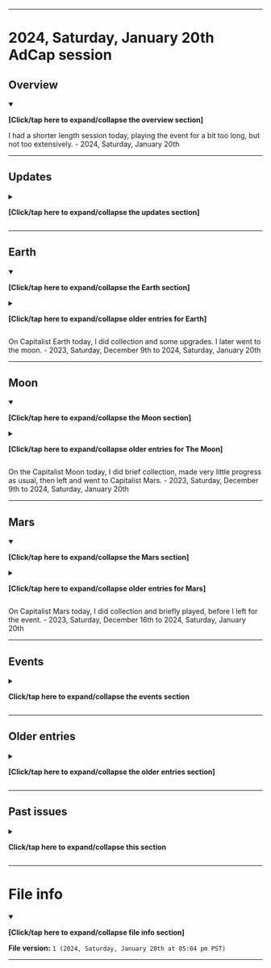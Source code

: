 
***

# 2024, Saturday, January 20th AdCap session

## Overview

<details open><summary><p><b>[Click/tap here to expand/collapse the overview section]</b></p></summary>

<!--
I played AdCap again this week. I spent more time playing this week, and made some progress. I eventually wrapped up and quit when I was finally able to find a stopping point. I had a really good time playing this week. - 2023, Saturday, July 8th

I skipped my AdVenture Capitalist session this week, as I didn't have the time or motivation to play today. - 2023, Saturday, July 15th to 2023, Saturday, August 5th

I had a short AdVenture Capitalist session today, as I was running low on battery. I made minor progress, then played for a short amount of time in the event, before I wrapped up and quit. - 2023, Saturday, November 11th
-->

I had a shorter length session today, playing the event for a bit too long, but not too extensively. - 2024, Saturday, January 20th

</details>

<!-- Notes !-->

<!-- 2023.04.15
Excessively long time played, split across several sessions
Using lots of time warps, sunk cost fallacy on the event
Playing across a time period over 4 hours in length
Event was most played. It was likely the best I have ever done in any event.
!-->

<!-- 2023.04.22
AdCap no updates
Long session, excessive
Spent some time on Earth and Mars, moon received the least attention
The boost on Mars is infinite, you can keep tapping it to make it go on longer
Decided to let it run out, so I could finish up and go to the event
Very long event gameplay
Game closed and reopened, so I could get an ad boost in the event
1% land event, 76% connections
Finally quit
!-->

<!-- 2023.04.29
AdCap 2023.04.29

Very long session
Event gameplay Capitalist Cakeday
Ended much earlier
Taking a break to eat and enjoy the car ride
Came back to find that I was in a dead spot, and my offline earnings did not keep up
Helped me end my addiction and quit earlier
Unable to upload media today, not enough time, and the Internet was too slow. I will give myself until Tuesday.
!-->

<!-- 2023.05.06
Ad crashes 2x
The second crash was because I was trying to see if it was just a 1 time thing
Poor progress in the event
!-->

<!-- End of notes !-->

***

## Updates

<details><summary><p><b>[Click/tap here to expand/collapse the updates section]</b></p></summary>

<details><summary><p><b>[Click/tap here to expand/collapse older entries for game updates]</b></p></summary>

The game did not require an update this week. - 2023, Saturday, April 22nd

The game did not require an update this week. - 2023, Saturday, April 29th

The game did not require an update this week. - 2023, Saturday, May 6th

The game did not require an update this week. - 2023, Saturday, May 13th

The game did not require an update this week. - 2023, Saturday, May 20th

The game required an update this week. - 2023, Saturday, May 27th

The game did not require an update this week. - 2023, Saturday, June 3rd to 2023, Saturday, June 24th

I did not play this week, so I don't know if the game required an update this week. - 2023, Saturday, July 1st

The game required an update this week. - 2023, Saturday, July 8th

I did not play this week, so I don't know if the game required an update this week. - 2023, Saturday, July 15th to 2023, Saturday, September 23rd

The game required an update this week. - 2023, Saturday, September 30th

The game did not require an update this week. - 2023, Saturday, October 7th to 2023, Saturday, October 28th

The game required an update this week. - 2023, Saturday, November 4th

The game did not require an update this week. - 2023, Saturday, November 11th

I did not play this week, so I don't know if the game required an update this week. - 2023, Saturday, November 18th to 2023, Saturday, November 25th

The game did not require an update this week. - 2023, Saturday, December 2nd

The game required an update this week. - 2023, Saturday, December 9th to 2023, Saturday, December 16th

</details>

The game did not require an update this week. - 2023, Saturday, December 23rd to 2024, Saturday, January 20th

</details>

***

## Earth

<details open><summary><p><b>[Click/tap here to expand/collapse the Earth section]</b></p></summary>

<details><summary><p><b>[Click/tap here to expand/collapse older entries for Earth]</b></p></summary>

I returned to AdCap after a 1+ year hiatus today. I spent some time on Earth, and did some upgrades. I am not ready to reset yet. - 2023, Saturday, March 11th

I briefly did collection and some upgrades on Earth today. I am not ready to reset yet. - 2023, Saturday, March 18th

I briefly did collection and some upgrades on Earth today. I am not ready to reset yet. - 2023, Saturday, March 25th

I briefly did collection and some upgrades on Earth today. I am not ready to reset yet. - 2023, Saturday, April 1st

I briefly did collection, then did a reset on Earth today, and made back lots of progress, before continuing on to the Moon. I also converted 2 megabucks. - 2023, Saturday, April 8th

I briefly did collection and some upgrades on Earth today. I am not ready to reset yet. - 2023, Saturday, April 15th

I briefly did collection and some upgrades on Earth today. I am not ready to reset yet. - 2023, Saturday, April 22nd

I briefly did collection and some upgrades on Earth today. I am still not ready to reset yet. - 2023, Saturday, April 29th

I briefly did collection, then did a reset on Earth today, and made back lots of progress, before continuing on to the Moon. I also converted 2 megabucks. It took a long time to gain progress back. - 2023, Saturday, May 6th

I briefly did collection and some upgrades, then I went to the moon. - 2023, Saturday, May 13th

I did collection and some upgrades, then I went to the moon. - 2023, Saturday, May 20th

I briefly did collection and some upgrades, then I went to the moon. I did not activate most ad boosts this week. - 2023, Saturday, May 27th

I briefly did collection and some upgrades, then I went to the moon. I did not activate most ad boosts again this week. - 2023, Saturday, June 3rd to 2023, Saturday, June 24th

I skipped my session today. - 2023, Saturday July 1st

I briefly did collection and some upgrades, then I went to the moon. I did not activate most ad boosts again this week. - 2023, Saturday, July 8th

I skipped my session today. - 2023, Saturday July 15th to 2023, Saturday, September 23rd

I briefly did collection and some upgrades, then I went to the moon. I did not activate most ad boosts again this week. - 2023, Saturday, September 30th

I briefly did collection and some upgrades, then I did a reset of Earth, and built some progress back, before I went to the moon. I activated most ad boosts this week, unlike the last sessions, where I didn't. - 2023, Saturday, October 7th

I did collection and some upgrades, stuck around for a bit, then I went to the moon. I did activate most ad boosts again this week. - 2023, Saturday, October 14th

I did collection and some upgrades, stuck around for a bit, then I went to the moon. I made sure to activate most ad boosts again this week. I am not ready to reset yet. - 2023, Saturday, October 21st

I did collection and some upgrades, stuck around for a bit, then I went to Mars, not going to the moon second by mistake. I made sure to activate most ad boosts again this week. I am not ready to reset yet. - 2023, Saturday, October 28th

I did collection and some upgrades, stuck around for a very short time, then I went to the Moon. I did not activate any ad boosts today, but did watch an ad for a reward. I am not ready to reset yet. - 2023, Saturday, November 4th to 2023, Saturday, November 11th

I skipped my session today. - 2023, Saturday, November 18th to 2023, Saturday, November 25th

On Capitalist Earth today, I did collection and some upgrades, before doing an angel claim, and making back significant progress. My session was split in two, as my battery ran too low, and I had to wait for a charge. I later went to the moon. - 2023, Saturday, December 2nd

</details>

On Capitalist Earth today, I did collection and some upgrades. I later went to the moon. - 2023, Saturday, December 9th to 2024, Saturday, January 20th

</details>

***

## Moon

<details open><summary><p><b>[Click/tap here to expand/collapse the Moon section]</b></p></summary>

<details><summary><p><b>[Click/tap here to expand/collapse older entries for The Moon]</b></p></summary>

I returned to AdCap after a 1+ year hiatus today. I spent some time on the Moon, and did some upgrades. I am not ready to reset yet. - 2023, Saturday, March 11th

I briefly did collection and some upgrades on the Moon today. I am not ready to reset yet. - 2023, Saturday, March 18th

I briefly did collection and some upgrades on the Moon today. I am not ready to reset yet. - 2023, Saturday, March 25th

I briefly did collection and some upgrades on the Moon today. I am not ready to reset yet. - 2023, Saturday, April 1st

I briefly did collection and some upgrades on the Moon today. I am not ready to reset yet. - 2023, Saturday, April 8th

I briefly did collection and some upgrades on the Moon today. I am not ready to reset yet. - 2023, Saturday, April 15th

I briefly did collection and some upgrades on the Moon today. I am not ready to reset yet. I spent the least time on the moon today out of the 4 regions. - 2023, Saturday, April 22nd

I briefly did collection and some upgrades on the Moon today. I am still not ready to reset yet. - 2023, Saturday, April 29th

I briefly did collection and some upgrades on the Moon today. I made very little progress as usual. I am still not ready to reset yet. There were 2 ad crashes, the second crash happened because I was trying to see if it was just a 1 time thing. Turns out it wasn't. - 2023, Saturday, May 6th

I briefly did collection on the Moon today. I made very little progress as usual. I am still not ready to reset yet. There was an ad crash, I could not double my offline earnings or start any boosts today because of it. - 2023, Saturday, May 13th

I briefly did collection on the Moon today. I made very little progress as usual. I did not use any ad boosts. - 2023, Saturday, May 20th to 2023, Saturday, June 3rd to 2023, Saturday, June 24th

I skipped my session today. - 2023, Saturday July 1st

I briefly did collection on the Moon today. I made very little progress as usual. I did not use any ad boosts. - 2023, Saturday, July 8th

I skipped my session today. - 2023, Saturday July 15th to 2023, Saturday, September 23rd

I briefly did collection on the Moon today. I made very little progress as usual. I did not use any ad boosts. - 2023, Saturday, September 30th

I briefly did collection on the Moon today. I made very little progress as usual. I did not use any ad boosts. I am considering buying a 27x multiplier, so that I can go for the maximum amount of revenue on the moon, but I am unsure whether it will persist through a complete reset. - 2023, Saturday, October 7th

I briefly did collection on the Moon today. I made very little progress as usual. I decided to buy the 27x multiplier, so far it doesn't look like it is doing anything, even after watching an ad. So I left and went to Mars. - 2023, Saturday, October 14th

I briefly did collection on the Moon today. I made very little progress as usual, but I made more progress than I normally do. The multiplier seems to work, just not that well. I eventuall left and went to Mars. - 2023, Saturday, October 21st

I briefly did collection on the Moon today. I made very little progress. I eventually left and went to the event. - 2023, Saturday, October 28th

I briefly did collection on the Moon today. I made very little progress as usual. I eventually left and went to Mars. - 2023, Saturday, November 4th

I briefly did collection on the Moon today. I made very little progress as usual. I eventually left and went to Mars. I seem to actually be making money at a more rapid rate on the moon again.  - 2023, Saturday, November 11th

I skipped my session today. - 2023, Saturday, November 18th to 2023, Saturday, November 25th

On the Capitalist Moon today, I did brief collection, made very little progress as usual, then left and went to Capitalist Mars. - 2023, Saturday, December 2nd

</details>

On the Capitalist Moon today, I did brief collection, made very little progress as usual, then left and went to Capitalist Mars. - 2023, Saturday, December 9th to 2024, Saturday, January 20th

</details>

***

## Mars

<details open><summary><p><b>[Click/tap here to expand/collapse the Mars section]</b></p></summary>

<details><summary><p><b>[Click/tap here to expand/collapse older entries for Mars]</b></p></summary>

I returned to AdCap after a 1+ year hiatus today. I spent some time on mARS, and did some upgrades. I am not ready to reset yet. - 2023, Saturday, March 11th

I briefly did collection and some upgrades on Mars today. I am not ready to reset yet, but I am close. - 2023, Saturday, March 18th

I briefly did collection and some upgrades on Mars today. I am not ready to reset yet, but I am very close. - 2023, Saturday, March 25th

I did collection, then did a reset. I made back all of my progress, plus lots more within a short amount of time. I also converted 8 megabucks. - 2023, Saturday, April 1st

I did collection, and made some progress, before moving on to the event. - 2023, Saturday, April 8th

I did collection, and made some progress, before moving on to the event. - 2023, Saturday, April 15th

I did collection, and made some progress, before moving on to the event. I found out that the boost on Mars is infite, as you can keep tapping it to make it go on longer, adding 1 second for every tap. I decided to let it run out, so I could finish up and go to the event. - 2023, Saturday, April 22nd

I did collection, and made some progress, before moving on to the event. I am not ready to reset yet. - 2023, Saturday, April 29th

I did collection, and made some progress, before moving on to the event. I am not ready to reset yet, I was going to reset, but the reset on Earth took too much of my time this week. Maybe I will reset next week. - 2023, Saturday, May 6th

I did collection, and made some progress, before I did a reset. I made back all of my progress, along with lots of extra progress. I wasn't expecting this, but I maxed out some industries, and will likely be able to max out Mars next week. I eventually wrapped up and went to the event. - 2023, Saturday, May 13th

I did collection and upgrades, and spent a long amount of time collecting money and doing upgrades. I eventually wrapped up and went to the event. - 2023, Saturday, May 20th

I did collection and upgrades, and spent a brief amount of time collecting money and doing upgrades. I eventually wrapped up and went to the event. I may reset again soon. - 2023, Saturday, May 27th

I did collection and 1 upgrade, and spent a very brief amount of time collecting money and doing upgrades. I eventually wrapped up and went to the event. I may reset again soon. - 2023, Saturday, June 3rd to 2023, Saturday, June 10th

I did collection, and some upgrades, then decided to do a reset. I completed Mars (just like I did the Moon) although it seems like further progress will still be attainable (although there will be no new unlocks) I played for a long time, until it began to take a long time to upgrade anything, then I quit. - 2023, Saturday, June 17th

I did collection, and several upgrades, playing for a while, until it began to take a long time to upgrade anything again, then I quit. - 2023, Saturday, June 24th

I skipped my session today. - 2023, Saturday July 1st

I did collection, and several upgrades, playing for a while, until it began to take a long time to upgrade anything again, then I quit. - 2023, Saturday, July 8th

I skipped my session today. - 2023, Saturday July 15th to 2023, Saturday, September 23rd

I did collection, and several upgrades, playing for a while, until it began to take a long time to upgrade anything again, then I quit. - 2023, Saturday, September 30th

I did collection, and some upgrades, playing for a while, until it began to take a long time to upgrade anything again, then I went to the event. - 2023, Saturday, October 7th

I did collection, and some upgrades, playing for a while, until it began to take a long time to upgrade anything again, then I went to the event. - 2023, Saturday, October 14th

I did collection, and some upgrades, playing for a while, until it began to take a long time to upgrade anything again, then I went to the event. - 2023, Saturday, October 21st

I did collection, and some upgrades, playing for a while, until it began to take a long time to upgrade anything again, then I went to The Moon. - 2023, Saturday, October 28th

I did collection, and briefly played, before going to the event. - 2023, Saturday, November 4th to 2023, Saturday, November 11th

I skipped my session today. - 2023, Saturday, November 18th to 2023, Saturday, November 25th

On Capitalist Mars today, I did collection and briefly played, before going to the event. I did not have the time to do a reset on Mars today. - 2023, Saturday, December 2nd

On Capitalist Mars today, I did collection and briefly played, before doing an angel claim, making bath significant progress, then I left for the event. - 2023, Saturday, December 9th

</details>

On Capitalist Mars today, I did collection and briefly played, before I left for the event. - 2023, Saturday, December 16th to 2024, Saturday, January 20th

</details>

***

## Events

<details><summary><p><b>Click/tap here to expand/collapse the events section</b></p></summary>

---

### Capitalist Cakeday

<details><summary><p><b>[Click/tap here to expand/collapse entries for this event]</b></p></summary>

<details><summary><p><b>[Click/tap here to expand/collapse older entries for the Capitalist Cakeday event]</b></p></summary>

I became significantly addicted, and made lots of progress on the Capitalist Cakeday event. I had a long trip home, so playing this was what I did. It is the most difficult event in the game, and I made it further than I ever have before. My Internet cut out once for nearly an hour, as the device running the mobile hotspot died, yet the game still resumed, and didn't interrupt when reconnecting. I will find out (hopefully) next week if I lost progress or not. - 2023, Saturday, March 11th

I played the Capitalist Cakeday event for a while today during my trip to Cannon Beach. I did not expect the event to repeat so early. Later on, I took a break to eat and enjoy the car ride. At some point during this time, I enteed a deadspot, and my offline earnings did not keep up. This helped with my addiction, and I quit much earlier. - 2023, Saturday, April 29th

I played the Capitalist Cakeday event for a while today, but it was too slow to progress, so I eventually quit. - 2023, Saturday, June 10th

I played the Capitalist Cakeday event for a very long time today, and made a lot of progress, but had to quit, as I used up all of my leisure time for this block of the day. - 2023, Saturday, October 14th

</details>

I played the Capitalist Cakeday event for a short time today, and made a small amount of progress, but had to quit, as my battery was low. - 2023, Saturday, December 9th

</details> <!-- End of capitalist cakeday event entries !-->

---

### Cashalot

<details><summary><p><b>[Click/tap here to expand/collapse entries for this event]</b></p></summary>

<details><summary><p><b>[Click/tap here to expand/collapse older entries for the Cashalot event]</b></p></summary>

I played the Cashalot event for multiple hours today, and made lots of progress. I eventually quit when I ran low on battery. - 2023, Saturday, March 18th

I played the Cashalot event for a while today, and made a little bit of progress, although pretty poor. I eventually quit when I ran low on battery. - 2023, Saturday, May 6th

I played the Cashalot event for a while today, and made a little bit of progress. I eventually quit when I forced myself to break the addiction, so that I could get to work. - 2023, Saturday, June 17th

I played the Cashalot event for a very long time today, and made a large amount of progress. It felt like the best I had ever done in this event, but I feel there might have been a better attempt in the past. I eventually quit when I ran too low on battery. - 2023, Saturday, October 21st

I played the Cashalot event for a short amount of time, but rapidly made significant progress, even though I just wanted to go to the second reward and quit. I eventually quit when I finished the hard drive backup I was doing during the session. - 2023, Saturday, October 21st

</details>

I played the Cashalot event for a very short amount of time, but made some progress. I forced myself to quit extra early, as I had things I needed to do today, and couldn't spend any more time on gameplay. - 2023, Saturday, December 16th

</details> <!-- End of cashalot event entries !-->

---

### Profit-A-Bowl

<details><summary><p><b>[Click/tap here to expand/collapse entries for this event]</b></p></summary>

<details><summary><p><b>[Click/tap here to expand/collapse older entries for the Profit-A-Bowl event]</b></p></summary>

I played the Profit-A-Bowl event for over an hour today, and made lots of progress. I eventually quit when I ran low on battery and time. - 2023, Saturday, March 25th

I played the Profit-A-Bowl event for about an hour today, and made a decent amount of progress. I eventually quit when I was finally able to curb my addiction. - 2023, Saturday, May 13th

I played the Profit-A-Bowl event for less than an hour today, and made a decent amount of progress. I eventually quit when I got the first 2 rewards, and some simple progress. - 2023, Saturday, June 24th

I played the Profit-A-Bowl event for a very short amount of time today, and made a small amount of progress, earning 2 gold, and another football badge. I then quit. - 2023, Saturday, November 4th

</details>

I played the Profit-A-Bowl event for a short amount of time today, and made a small amount of progress, earning 2 gold, another football badge, and a time warp. I then quit. With the time I had today, I played for a little bit too long. - 2024, Saturday, January 6th

</details> <!-- End of profit-a-bowl event entries !-->

---

### Cashella

<details><summary><p><b>[Click/tap here to expand/collapse entries for this event]</b></p></summary>

<details><summary><p><b>[Click/tap here to expand/collapse older entries for the Cashalla event]</b></p></summary>

I played the Cashella for over an hour today, and made some progress. I eventually quit when I ran low on battery, time, and interest. - 2023, Saturday, April 1st

I played the Cashella for less than an hour today, and made some progress. I eventually quit when I ran low on battery, and time. - 2023, Saturday, May 20th

</details>

I played the Cashella event for a long amount of time, and made some progress. I forced myself to quit early, as I had things I needed to do today, and couldn't spend any more time on gameplay. I managed to get the first 5 rewards in this time. - 2024, Saturday, January 13th

</details> <!-- End of cashalot event entries !-->

---

### Making it rain

<details><summary><p><b>[Click/tap here to expand/collapse entries for this event]</b></p></summary>

<details><summary><p><b>[Click/tap here to expand/collapse older entries for the Making it Rain event]</b></p></summary>

I played the making it rain event for a short period of time compared to the past 4 event sessions. I started my session today with low battery, and couldn't continue on the same charge. I didn't make it very far in the event, as I had to stop when my battery reached 6%. - 2023, Saturday, April 8th

</details>

</details> <!-- End of making it rain event entries !-->

---

### Saturday Morning Fever

<details><summary><p><b>[Click/tap here to expand/collapse entries for this event]</b></p></summary>

<details><summary><p><b>[Click/tap here to expand/collapse older entries for the Saturday Morning Fever event]</b></p></summary>

I played the Saturday Morning Fever event for a very long time, splitting across several sessions over a 4+ hour period. I used lots of time warps, it became a sunk cost fallacy for me continuing to play the event, and unlock something. The event made up over 85% of my sessions time, and it was likely the best I have ever done in any event. I eventually wrapped up and quit. - 2023, Saturday, April 15th

I played the Saturday Morning Fever event for a long amount of time, but significantly shorter compared to last time. I made a decent amount of progress, then I eventually wrapped up and quit. - 2023, Saturday, May 27th

I played the Saturday Morning Fever event for a long amount of time, but slighty shorter compared to last time. I made a decent amount of progress, then I eventually wrapped up and quit. I had a good time playing. - 2023, Saturday, July 8th

I played the Saturday Morning Fever event for a moderate amount of time. I made a decent amount of progress, then I eventually wrapped up and quit. I had an OK time playing. - 2023, Saturday, September 30th

</details>

I played the Saturday Morning Fever event for a moderate amount of time. I made some progress, then I eventually wrapped up and quit. I could have kept going, but I needed to get going for today. I had an OK time playing. - 2024, Saturday, January 20th

</details> <!-- End of saturday morning fever event entries !-->

---

### 1% land

<details><summary><p><b>[Click/tap here to expand/collapse entries for this event]</b></p></summary>

<details><summary><p><b>[Click/tap here to expand/collapse older entries for the 1% land event]</b></p></summary>

I played the 1% land event for a very long time, although still staying within the same session. I didn't waste any of my time warps this time. Early on, I closed and reopened the game, so that I could enable the ad boost. I now have 76% of the capitalist connections for this event. I eventually wrapped up and quit. - 2023, Saturday, April 22nd

I played the 1% land event for a short amount time in comparison to last week. I didn't waste any of my time warps this time. I eventually wrapped up and quit. - 2023, Saturday, June 3rd

I played the 1% land event for an excessive amount of time in comparison to last time. I wasted a few time warps, and made notable progress, before I eventually wrapped up and quit when my battery hit 5% and I lost a couple hours of time. - 2023, Saturday, October 7th

</details>

I played the 1% land event for an excessive amount of time in comparison to last time. I wasted a single time warp, and made notable progress, before I eventually wrapped up and quit when I ran too low on time. - 2023, Saturday, December 2nd

</details> <!-- End of 1% land event entries !-->

---

### A nightmare on easy street

<details><summary><p><b>[Click/tap here to expand/collapse entries for this event]</b></p></summary>

<details><summary><p><b>[Click/tap here to expand/collapse older entries for the 1% land event]</b></p></summary>

No older entries available.

</details>

I played the `A nightmare on easy street` event extensively today, using a couple time warps, and making significant progress, before I eventually wrapped up and quit when my battery hit 6% and I lost a couple hours of time. - 2023, Saturday, October 28th

</details> <!-- End of a nightmare on easy street event entries !-->

---

### Merry Merger

<details><summary><p><b>[Click/tap here to expand/collapse entries for this event]</b></p></summary>

<details><summary><p><b>[Click/tap here to expand/collapse older entries for the 1% land event]</b></p></summary>

No older entries available.

</details>

I played the `Merry Merger` event extensively today, using a single time warp, and making significant progress, before I eventually wrapped up and quit when I finally stopped procrastinating. The game was using political innuendos, and it was concerning to me. Also, the word "Millennial" was spelled incorrectly (there are 2 n's, not one, "Millenial" is an incorrect spelling) I also don't see how I will get 40 xmas badges, when this event happens once a year. I played extra so that I get some extra rewards, including an event booster, and 3 connections. - 2023, Saturday, December 23rd

</details> <!-- End of merry merger event entries !-->

---

### New You Resolutions

<details><summary><p><b>[Click/tap here to expand/collapse entries for this event]</b></p></summary>

<details><summary><p><b>[Click/tap here to expand/collapse older entries for the 1% land event]</b></p></summary>

No older entries available.

</details>

I played the `New You Resolutions` event extensively today, using a few time warps (so that I could quit earlier) and making significant progress, before I eventually wrapped up and quit. I don't see how I will get 40 new years badges, when this event happens once a year. I played extra so that I get some extra rewards, including 3 connections. - 2023, Saturday, December 30th

</details> <!-- End of new you resolutions event entries !-->

<!-- --- !-->

</details> <!-- End of events !-->

***

## Older entries

<details><summary><p lang="en"><b>[Click/tap here to expand/collapse the older entries section]</b></p></summary>

<!--
# Notice - Didn't play

I skipped my AdCap session today to save time, as I didn't feel like like playing this week. I might play again next week. It isn't that likely though.

I plan to return eventually to finish some parts of the game, then I will permanently wrap up. I am currently considering switching the day of gameplay to Monday.
!-->

<details><summary><p lang="en"><b>[Click/tap here to expand/collapse older entries]</b></p></summary>

## 2022, Saturday, March 5th

This week, I strongly considered swapping my AdCom session for an AdCap session, due to the Russian invasion of Ukraine, but decided against it. Even then, I considered doubling up the sessions, but since my AdCom session went on for far too long, I didn't have the time for it. Hope for returning to this game definitely isn't dead.

## 2022, Saturday, March 12th to 2022, Saturday, May 28th

I skipped my AdCap session today to save time, as I didn't feel like like playing this week.

I plan to return eventually to finish some parts of the game, then I will permanently wrap up. I am currently considering switching the day of gameplay to Monday.

## 2022, Saturday, June 11th

Due to a massive resource waste in AdVenture Communist today, I considered playing AdCap to fill in the time. I ended up playing much longer than expected, and was unable to get to AdCap today. - 2022, Saturday, June 4th to 2022, Saturday, June 11th

## 2022, Saturday, June 18th to 2022, Saturday, December 10th

Considerations are still being made to return, but that didn't happen today. - 2022, Saturday, June 18th to 2022, Saturday, December 10th

## 2022, Saturday, December 17th

I had a difficult time gaining focus and waking up today, and considered playing AdCap and AdCom. I didn't, as I didn't have the time to do so. Hope is not completely dead for my return. - 2022, Saturday, December 17th

## 2022, Saturday, December 24th to 2023, Saturday, February 11th

I skipped my AdCap session today to save time, as I didn't have the time to play this week.

I plan to return eventually to finish some parts of the game, then I will permanently wrap up. I am still considering switching the day of gameplay to Monday. - 2022, Saturday, December 24th to 2023, Saturday, February 11th

## 2023, Saturday, February 18th to 2023, Saturday, February 25th

I skipped my AdCap session today to save time, as I didn't have the time to play this week.

I plan to return eventually to finish some parts of the game, then I will permanently wrap up. I plan for a possible return on 2023, Saturday, March 11th. - 2023, Saturday, February 18th to 2023, Saturday, February 25th

## 2023, Saturday, March 4th

I skipped my AdCap session, as I didn't have the time or interest. I did resume playing AdVenture Communist today, after a ~6 month hiatus.

</details>

## 2023, Saturday, March 11th

I finally returned to AdVenture Capitalist today after a 1+ year hiatus,

</details>

***

## Past issues

<details><summary><p lang="en"><b>Click/tap here to expand/collapse this section</b></p></summary>

### HyperHippo ad controversy (2022 March 26th - 2022 July 16th)

The parent company for AdVenture Communist and AdVenture Capitalist (and also AdVenture Ages, and Vacation Tycoon (newly released) which I don't play) is having an ongoing controversy regarding suppressing community criticism regarding increasing montization of their games. It currently looks like the company is going to run itself out of business over greed, so my gameplay of the 2 games is now on life support. I hope to continue on for as long as I can, but be prepared that the cord may be cut any day now. Unfortunately, these are online only games that don't have offline play support, so when HyperHippo dies, I can no longer play.

It is looking like they are going to survive this controversy, but I can't be sure. - 2022 March 26th to 2022 July 16th.

</details>

***

# File info

<details open><summary><p><b>[Click/tap here to expand/collapse file info section]</b></p></summary>

**File version:** `1 (2024, Saturday, January 20th at 05:04 pm PST)`

</details>

***
